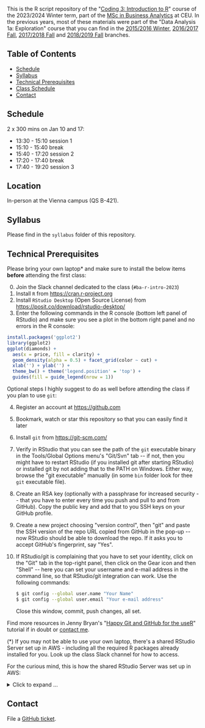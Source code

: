This is the R script repository of the "[Coding 3: Introduction to R](https://courses.ceu.edu/courses/2023-2024/coding-3-introduction-r)" course of the 2023/2024 Winter term, part of the [MSc in Business Analytics](https://courses.ceu.edu/programs/ms/master-science-business-analytics) at CEU. In the previous years, most of these materials were part of the "Data Analysis 1a: Exploration" course that you can find in the [2015/2016 Winter](https://github.com/daroczig/CEU-R-lab/tree/2016), [2016/2017 Fall](https://github.com/daroczig/CEU-R-lab/tree/2017), [2017/2018 Fall](https://github.com/daroczig/CEU-R-lab/tree/2018) and [2018/2019 Fall](https://github.com/daroczig/CEU-R-lab/tree/2018-fall) branches.

## Table of Contents

* [Schedule](https://github.com/daroczig/CEU-DV2#schedule)
* [Syllabus](https://github.com/daroczig/CEU-DV2#syllabus)
* [Technical Prerequisites](https://github.com/daroczig/CEU-DV2#technical-prerequisites)
* [Class Schedule](https://github.com/daroczig/CEU-DV2#class-schedule)
* [Contact](https://github.com/daroczig/CEU-DV2#contacts)

## Schedule

2 x 300 mins on Jan 10 and 17:

* 13:30 - 15:10 session 1
* 15:10 - 15:40 break
* 15:40 - 17:20 session 2
* 17:20 - 17:40 break
* 17:40 - 19:20 session 3

## Location

In-person at the Vienna campus (QS B-421).

## Syllabus

Please find in the `syllabus` folder of this repository.

## Technical Prerequisites

Please bring your own laptop* and make sure to install the below items **before** attending the first class:

0. Join the Slack channel dedicated to the class (`#ba-r-intro-2023`)
1. Install `R` from https://cran.r-project.org
2. Install `RStudio Desktop` (Open Source License) from https://posit.co/download/rstudio-desktop/
3. Enter the following commands in the R console (bottom left panel of RStudio) and make sure you see a plot in the bottom right panel and no errors in the R console:

```r
install.packages('ggplot2')
library(ggplot2)
ggplot(diamonds) +
  aes(x = price, fill = clarity) +
  geom_density(alpha = 0.5) + facet_grid(color ~ cut) +
  xlab('') + ylab('') +
  theme_bw() + theme('legend.position' = 'top') +
  guides(fill = guide_legend(nrow = 1))
```

Optional steps I highly suggest to do as well before attending the class if you plan to use `git`:

4. Register an account at https://github.com
5. Bookmark, watch or star this repository so that you can easily find it later
6. Install `git` from https://git-scm.com/
7. Verify in RStudio that you can see the path of the `git` executable binary in the Tools/Global Options menu's "Git/Svn" tab -- if not, then you might have to restart RStudio (if you installed git after starting RStudio) or installed git by not adding that to the PATH on Windows. Either way, browse the "git executable" manually (in some `bin` folder look for thee `git` executable file).
8. Create an RSA key (optionally with a passphrase for increased security -- that you have to enter every time you push and pull to and from GitHub). Copy the public key and add that to you SSH keys on your GitHub profile.
9. Create a new project choosing "version control", then "git" and paste the SSH version of the repo URL copied from GitHub in the pop-up -- now RStudio should be able to download the repo. If it asks you to accept GitHub's fingerprint, say "Yes".
10. If RStudio/git is complaining that you have to set your identity, click on the "Git" tab in the top-right panel, then click on the Gear icon and then "Shell" -- here you can set your username and e-mail address in the command line, so that RStudio/git integration can work. Use the following commands:

    ```sh
    $ git config --global user.name "Your Name"
    $ git config --global user.email "Your e-mail address"
    ```
    Close this window, commit, push changes, all set.

Find more resources in Jenny Bryan's "[Happy Git and GitHub for the useR](http://happygitwithr.com/)" tutorial if in doubt or [contact me](#contact).

(*) If you may not be able to use your own laptop, there's a shared RStudio Server set up in AWS - including all the required R packages already installed for you. Look up the class Slack channel for how to access.

For the curious mind, this is how the shared RStudio Server was set up in AWS: <details><summary>Click to expand ...</summary>

💪 Installing software:

```
# most recent R builds
wget -q -O- https://cloud.r-project.org/bin/linux/ubuntu/marutter_pubkey.asc | sudo tee -a /etc/apt/trusted.gpg.d/cran_ubuntu_key.asc
echo "deb [arch=amd64] https://cloud.r-project.org/bin/linux/ubuntu jammy-cran40/" | sudo tee -a /etc/apt/sources.list.d/cran_r.list
sudo apt-key adv --keyserver keyserver.ubuntu.com --recv-keys 67C2D66C4B1D4339 51716619E084DAB9
sudo apt update && sudo apt upgrade
sudo apt install r-base
# apt builds of all CRAN packages
wget -q -O- https://eddelbuettel.github.io/r2u/assets/dirk_eddelbuettel_key.asc | sudo tee -a /etc/apt/trusted.gpg.d/cranapt_key.asc
echo "deb [arch=amd64] https://r2u.stat.illinois.edu/ubuntu jammy main" | sudo tee -a /etc/apt/sources.list.d/cranapt.list
sudo apt update
# install some R packages
sudo apt install -y r-cran-ggplot2 r-cran-ggally r-cran-readxl
sudo apt install -y r-cran-data.table
sudo apt install -y r-cran-glue r-cran-logger
# install RStudio IDE
sudo apt install -y r-base gdebi-core
wget https://download2.rstudio.org/server/jammy/amd64/rstudio-server-2023.12.0-369-amd64.deb
sudo gdebi rstudio-server-*.deb
# never do this in prod
echo "www-port=80" | sudo tee -a /etc/rstudio/rserver.conf
sudo rstudio-server restart
```

💪 Creating users

```r
secret <- 'something super secret' # e.g. digest::digest(1, algo="sha1")
users <- c('list', 'of', 'users')

library(logger)
library(glue)
for (user in users) {

  ## remove invalid character
  user <- sub('@.*', '', user)
  user <- sub('-', '_', user)
  user <- sub('.', '_', user, fixed = TRUE)
  user <- tolower(user)

  log_info('Creating {user}')
  system(glue("sudo adduser --disabled-password --quiet --gecos '' {user}"))

  log_info('Setting password for {user}')
  system(glue("echo '{user}:{secret}' | sudo chpasswd")) # note the single quotes + placement of sudo

  log_info('Adding {user} to sudo group')
  system(glue('sudo adduser {user} sudo'))

}
```
</details>

## Contact

File a [GitHub ticket](https://github.com/daroczig/CEU-R-lab/issues).
